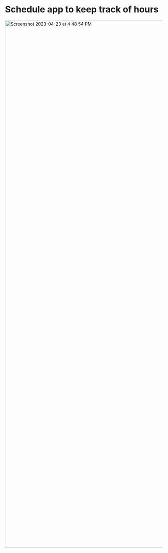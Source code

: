 # Schedule app to keep track of hours
<img width="1680" alt="Screenshot 2023-04-23 at 4 48 54 PM" src="https://user-images.githubusercontent.com/105242355/233873077-9f0afae9-52a4-4498-adde-73b69867c1df.png">
